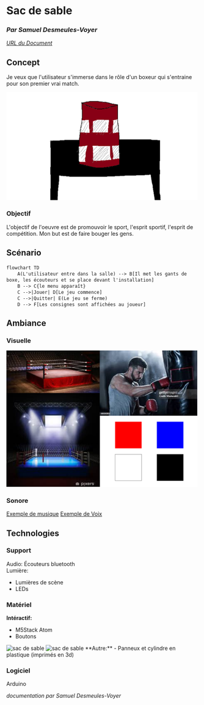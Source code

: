 # Sac de sable

### *Par Samuel Desmeules-Voyer*

*[URL du Document](https://samesthumain.github.io/#/)*

## Concept
Je veux que l'utilisateur s'immerse dans le rôle d'un boxeur qui s'entraine pour son premier vrai match.

<img src="./images/sac_de_sable.png" alt="sac de sable" width="500"/>

### Objectif
L'objectif de l'oeuvre est de promouvoir le sport, l'esprit sportif, l'esprit de compétition.
Mon but est de faire bouger les gens.


## Scénario

```mermaid
flowchart TD
    A(L'utilisateur entre dans la salle) --> B[Il met les gants de boxe, les écouteurs et se place devant l'installation]
    B --> C{le menu apparaît}
    C -->|Jouer| D[Le jeu commence]
    C -->|Quitter| E(Le jeu se ferme)
    D --> F[Les consignes sont affichées au joueur]

```

## Ambiance
### Visuelle
<img src="./images/moodboard.png" alt="sac de sable" width="500"/>

### Sonore

[Exemple de musique](https://www.youtube.com/watch?v=KPhqU--Mq1A)
[Exemple de Voix](https://www.youtube.com/watch?v=q-7bo1i_ZbA)

## Technologies

### Support
Audio: Écouteurs bluetooth  
Lumière: 
- Lumières de scène
- LEDs

### Matériel
**Intéractif:**
- M5Stack Atom
- Boutons
<img src="./images/bouton.jpg" alt="sac de sable" width="200"/>
<img src="./images/m5stack.jpg" alt="sac de sable" width="500"/>
**Autre:**
- Panneux et cylindre en plastique (imprimés en 3d)



### Logiciel
Arduino

*documentation par Samuel Desmeules-Voyer*
